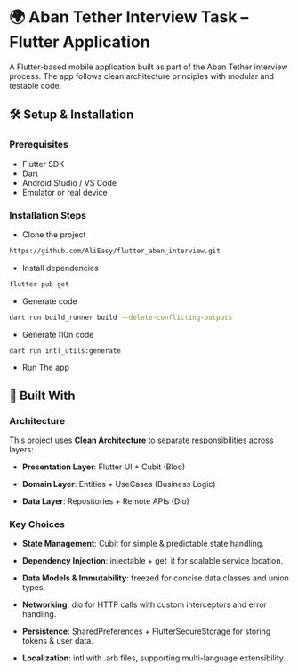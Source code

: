 
# 🌍 Aban Tether Interview Task – Flutter Application
A Flutter-based mobile application built as part of the Aban Tether interview process. The app follows clean architecture principles with modular and testable code.

## 🛠 Setup & Installation

### Prerequisites
- Flutter SDK
- Dart
- Android Studio / VS Code
- Emulator or real device

### Installation Steps

- Clone the project
```bash
https://github.com/AliEasy/flutter_aban_interview.git
```
- Install dependencies
```bash
flutter pub get
```
- Generate code
```bash
dart run build_runner build --delete-conflicting-outputs
```
- Generate l10n code
```bash
dart run intl_utils:generate
```

- Run The app

## 🧱 Built With

### Architecture
This project uses **Clean Architecture** to separate responsibilities across layers:

- **Presentation Layer**: Flutter UI + Cubit (Bloc)

- **Domain Layer**: Entities + UseCases (Business Logic)

- **Data Layer**: Repositories + Remote APIs (Dio)

### Key Choices
- **State Management**: Cubit for simple & predictable state handling.

- **Dependency Injection**: injectable + get_it for scalable service location.

- **Data Models & Immutability**: freezed for concise data classes and union types.

- **Networking**: dio for HTTP calls with custom interceptors and error handling.

- **Persistence**: SharedPreferences + FlutterSecureStorage for storing tokens & user data.

- **Localization**: intl with .arb files, supporting multi-language extensibility.
